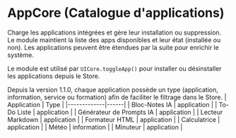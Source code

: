 # AppCore (Catalogue d'applications)

Charge les applications intégrées et gère leur installation ou suppression. Le module maintient la liste des apps disponibles et leur état (installée ou non). Les applications peuvent être étendues par la suite pour enrichir le système.

Le module est utilisé par `UICore.toggleApp()` pour installer ou désinstaller les applications depuis le Store.

Depuis la version 1.1.0, chaque application possède un type (application, information, service ou formation) afin de faciliter le filtrage dans le Store.
| Application | Type |
|-------------|------|
| Bloc-Notes IA | application |
| To-Do Liste | application |
| Générateur de Prompts IA | application |
| Lecteur Markdown | application |
| Formateur HTML | application |
| Calculatrice | application |
| Météo | information |
| Minuteur | application |

